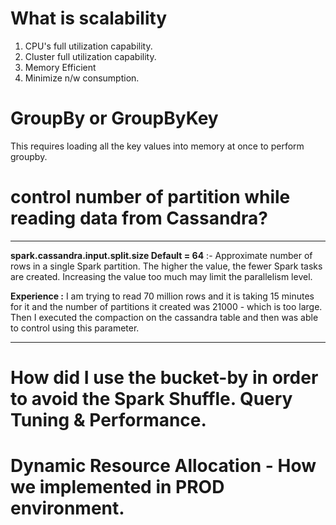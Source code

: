 # What is scalability 


1) CPU's full utilization capability.
2) Cluster full utilization capability.
3) Memory Efficient
4) Minimize n/w consumption. 

# GroupBy or GroupByKey

This requires loading all the key values into memory at once to perform groupby. 

# control number of partition while reading data from Cassandra?

--------------------------------------------------------------------------

**spark.cassandra.input.split.size Default = 64** :- Approximate number of rows in a single Spark partition. The higher the value, the fewer Spark tasks are created. Increasing the value too much may limit the parallelism level.

**Experience :** I am trying to read 70 million rows and it is taking 15 minutes for it and the number of partitions it created was 21000 - which is too large. Then I executed the compaction on the cassandra table and then was able to control using this parameter. 


--------------------------------------------------------------------------

# How did I use the bucket-by in order to avoid the Spark Shuffle. Query Tuning & Performance. 

# Dynamic Resource Allocation - How we implemented in PROD environment. 

